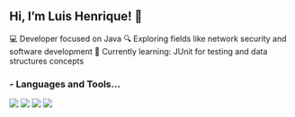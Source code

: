 ## Hi, I’m Luis Henrique! 👋

💻 Developer focused on Java 
🔍 Exploring fields like network security and software development
🌱 Currently learning: JUnit for testing and data structures concepts

  ### - Languages and Tools...
<img src="https://img.shields.io/badge/Java-ED8B00?style=for-the-badge&logo=java&logoColor=white" />  
<img src="https://img.shields.io/badge/JUnit-25A162?style=for-the-badge&logo=junit5&logoColor=white" />  
<img src="https://img.shields.io/badge/Eclipse-2C2255?style=for-the-badge&logo=eclipse&logoColor=white"/>
<img src="https://img.shields.io/badge/Git-F05032?style=for-the-badge&logo=git&logoColor=white" /> 
